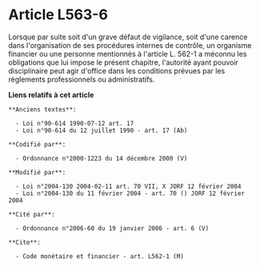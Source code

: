 # Article L563-6

Lorsque par suite soit d'un grave défaut de vigilance, soit d'une carence dans l'organisation de ses procédures internes de
contrôle, un organisme financier ou une personne mentionnés à l'article L. 562-1 a méconnu les obligations que lui impose le
présent chapitre, l'autorité ayant pouvoir disciplinaire peut agir d'office dans les conditions prévues par les règlements
professionnels ou administratifs.

**Liens relatifs à cet article**

	**Anciens textes**:

	  - Loi n°90-614 1990-07-12 art. 17
	  - Loi n°90-614 du 12 juillet 1990 - art. 17 (Ab)

	**Codifié par**:

	  - Ordonnance n°2000-1223 du 14 décembre 2000 (V)

	**Modifié par**:

	  - Loi n°2004-130 2004-02-11 art. 70 VII, X JORF 12 février 2004
	  - Loi n°2004-130 du 11 février 2004 - art. 70 () JORF 12 février 2004

	**Cité par**:

	  - Ordonnance n°2006-60 du 19 janvier 2006 - art. 6 (V)

	**Cite**:

	  - Code monétaire et financier - art. L562-1 (M)
